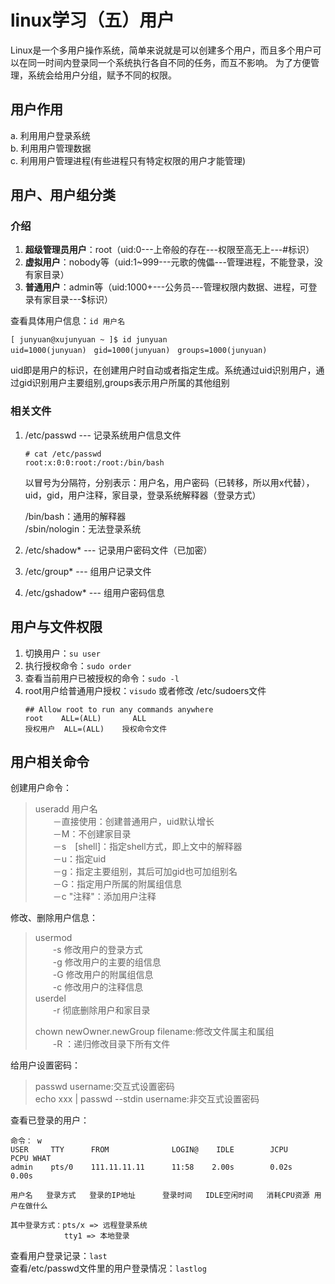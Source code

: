 # linux学习（五）用户  
Linux是一个多用户操作系统，简单来说就是可以创建多个用户，而且多个用户可以在同一时间内登录同一个系统执行各自不同的任务，而互不影响。
为了方便管理，系统会给用户分组，赋予不同的权限。  
## 用户作用  
a. 利用用户登录系统  
b. 利用用户管理数据  
c. 利用用户管理进程(有些进程只有特定权限的用户才能管理)  
## 用户、用户组分类  
### 介绍
1. **超级管理员用户**：root（uid:0---上帝般的存在---权限至高无上---#标识）  
2. **虚拟用户**：nobody等（uid:1~999---元歌的傀儡---管理进程，不能登录，没有家目录）  
3. **普通用户**：admin等（uid:1000+---公务员---管理权限内数据、进程，可登录有家目录---$标识）  
  
查看具体用户信息：`id 用户名`  
```
[ junyuan@xujunyuan ~ ]$ id junyuan  
uid=1000(junyuan)　gid=1000(junyuan)　groups=1000(junyuan)
```  
uid即是用户的标识，在创建用户时自动或者指定生成。系统通过uid识别用户，通过gid识别用户主要组别,groups表示用户所属的其他组别  

### 相关文件  
1. /etc/passwd  --- 记录系统用户信息文件  
   ```
   # cat /etc/passwd
   root:x:0:0:root:/root:/bin/bash
   ```  
   以冒号为分隔符，分别表示：用户名，用户密码（已转移，所以用x代替），uid，gid，用户注释，家目录，登录系统解释器（登录方式）  
     
   /bin/bash：通用的解释器  
   /sbin/nologin：无法登录系统  
2. /etc/shadow*  ---  记录用户密码文件（已加密）  
3. /etc/group*   ---  组用户记录文件  
4. /etc/gshadow* ---  组用户密码信息
  
## 用户与文件权限
1. 切换用户：`su user`  
2. 执行授权命令：`sudo order`  
3. 查看当前用户已被授权的命令：`sudo -l`  
4. root用户给普通用户授权：`visudo` 或者修改 /etc/sudoers文件  
   ```
   ## Allow root to run any commands anywhere
   root    ALL=(ALL)       ALL
   授权用户  ALL=(ALL)    授权命令文件
   ```  
  

  
## 用户相关命令  
创建用户命令：  
> useradd 用户名  
> 　　－直接使用：创建普通用户，uid默认增长  
> 　　－M：不创建家目录  
> 　　－s　\[shell\]：指定shell方式，即上文中的解释器  
> 　　－u：指定uid  
> 　　－g：指定主要组别，其后可加gid也可加组别名  
> 　　－G：指定用户所属的附属组信息  
> 　　－c "注释"：添加用户注释  
  
修改、删除用户信息：  
> usermod  
> 　　-s    修改用户的登录方式  
> 　　-g    修改用户的主要的组信息  
> 　　-G    修改用户的附属组信息  
> 　　-c    修改用户的注释信息  
> userdel  
> 　　-r 彻底删除用户和家目录
> 
> chown newOwner.newGroup filename:修改文件属主和属组  
> 　　-R ：递归修改目录下所有文件
  
给用户设置密码：  
> passwd username:交互式设置密码  
> echo xxx | passwd --stdin username:非交互式设置密码 
  
查看已登录的用户：  
```
命令： w
USER     TTY      FROM              LOGIN@    IDLE        JCPU      PCPU WHAT
admin    pts/0    111.11.11.11      11:58    2.00s        0.02s     0.00s

用户名   登录方式   登录的IP地址      登录时间   IDLE空闲时间   消耗CPU资源 用户在做什么

其中登录方式：pts/x => 远程登录系统
            tty1 => 本地登录
```  
查看用户登录记录：`last`  
查看/etc/passwd文件里的用户登录情况：`lastlog`

